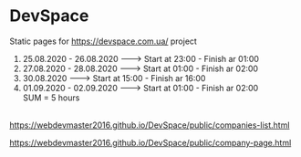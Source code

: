 # DevSpace
Static pages for https://devspace.com.ua/ project

1. 25.08.2020 - 26.08.2020 ---> Start at 23:00 - Finish ar 01:00
2. 27.08.2020 - 28.08.2020 ---> Start at 01:00 - Finish ar 02:00
3. 30.08.2020              ---> Start at 15:00 - Finish ar 16:00<br/>
3. 01.09.2020 - 02.09.2020 ---> Start at 01:00 - Finish ar 02:00<br/>
SUM = 5 hours<br/><br/>

https://webdevmaster2016.github.io/DevSpace/public/companies-list.html

https://webdevmaster2016.github.io/DevSpace/public/company-page.html
